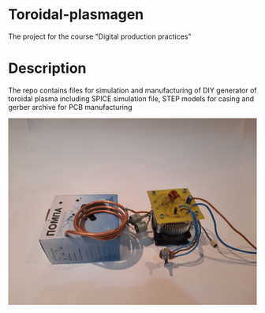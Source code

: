 # Toroidal-plasmagen
The project for the course "Digital production practices"
# Description
The repo contains files for simulation and manufacturing of DIY generator of toroidal plasma including SPICE simulation file, STEP models for casing and gerber archive for PCB manufacturing

![Alt text](/images/20241220_142542.jpg?raw=true "Photo of the project")
